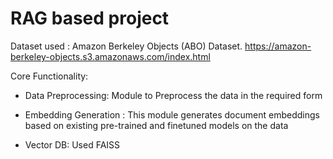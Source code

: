 # RAG based project

Dataset used : Amazon Berkeley Objects (ABO) Dataset. https://amazon-berkeley-objects.s3.amazonaws.com/index.html 

Core Functionality:

- Data Preprocessing: Module to Preprocess the data in the required form

- Embedding Generation : This module generates document embeddings based on existing pre-trained and finetuned models on the data

- Vector DB: Used FAISS 
